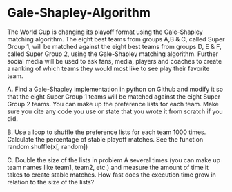 # Gale-Shapley-Algorithm

The World Cup is changing its playoff format using the Gale-Shapley matching algorithm. The eight best teams from groups A,B & C, called Super Group 1, will be matched against the eight best teams from groups D, E & F, called Super Group 2,  using the Gale-Shapley matching algorithm. Further social media will be used to ask fans, media, players and coaches to create a ranking of which teams they would most like to see play their favorite team. 
 
A.	Find a Gale-Shapley implementation in python on Github and modify it so that the eight Super Group 1 teams will be matched against the eight Super Group 2 teams. You can make up the preference lists for each team. Make sure you cite any code you use or state that you wrote it from scratch if you did. 
 
 
 
B.	Use a loop to shuffle the preference lists for each team 1000 times.  Calculate the percentage of stable playoff matches.  See the function random.shuffle(x[, random])  
 
 
C.	Double the size of the lists in problem A several times (you can make up team names like team1, team2, etc.) and measure the amount of time it takes to create stable matches.  How fast does the execution time grow in relation to the size of the lists? 
